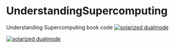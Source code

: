 # UnderstandingSupercomputing
Understanding Supercomputing book code
[![solarized dualmode](http://www.jorditorres.org/wp-content/uploads/2016/11/UnderstandingComputingCover4.png)](#features)



[![solarized dualmode](http://www.jorditorres.org/wp-content/uploads/2016/01/Portada.Libro_-668x1024.png)](#features)
